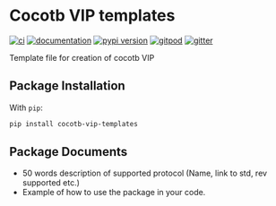 # Cocotb VIP templates

[![ci](https://github.com/dyumnin-interns/cocotb-vip-templates/workflows/ci/badge.svg)](https://github.com/dyumnin-interns/cocotb-vip-templates/actions?query=workflow%3Aci)
[![documentation](https://img.shields.io/badge/docs-mkdocs%20material-blue.svg?style=flat)](https://dyumnin-interns.github.io/cocotb-vip-templates/)
[![pypi version](https://img.shields.io/pypi/v/cocotb-vip-templates.svg)](https://pypi.org/project/cocotb-vip-templates/)
[![gitpod](https://img.shields.io/badge/gitpod-workspace-blue.svg?style=flat)](https://gitpod.io/#https://github.com/dyumnin-interns/cocotb-vip-templates)
[![gitter](https://badges.gitter.im/join%20chat.svg)](https://app.gitter.im/#/room/#cocotb-vip-templates:gitter.im)

   Template file for creation of cocotb VIP


## Package Installation

With `pip`:

```bash
pip install cocotb-vip-templates
```

## Package Documents
* 50 words description of supported protocol (Name, link to std, rev supported etc.)
* Example of how to use the package in your code.
